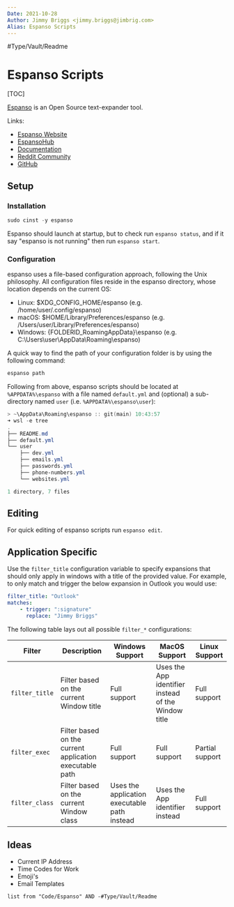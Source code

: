 ```yaml
---
Date: 2021-10-28
Author: Jimmy Briggs <jimmy.briggs@jimbrig.com>
Alias: Espanso Scripts
---
```


#Type/Vault/Readme

# Espanso Scripts

[TOC]

[Espanso](https://espanso.org/) is an Open Source text-expander tool.

Links:

- [Espanso Website](https://espanso.org/) 
- [EspansoHub](https://hub.espanso.org/) 
- [Documentation](https://espanso.org/docs/get-started/)
- [Reddit Community](https://www.reddit.com/r/espanso/)
- [GitHub](https://github.com/federico-terzi/espanso)

## Setup

### Installation

```powershell
sudo cinst -y espanso
```

Espanso should launch at startup, but to check run `espanso status`, and if it say "espanso is not running" then run `espanso start`.

### Configuration

espanso uses a file-based configuration approach, following the Unix philosophy. All configuration files reside in the espanso directory, whose location depends on the current OS:

- Linux: $XDG_CONFIG_HOME/espanso (e.g. /home/user/.config/espanso)
- macOS: $HOME/Library/Preferences/espanso (e.g. /Users/user/Library/Preferences/espanso)
- Windows: {FOLDERID_RoamingAppData}\espanso (e.g. C:\Users\user\AppData\Roaming\espanso)

A quick way to find the path of your configuration folder is by using the following command:

```powershell
espanso path
```

Following from above, espanso scripts should be located at `%APPDATA%\espanso` with a file named `default.yml` and (optional) a sub-directory named `user` (i.e. `%APPDATA%\espanso\user`):

```powershell
> ~\AppData\Roaming\espanso :: git(main) 10:43:57
➜ wsl -e tree
.
├── README.md
├── default.yml
└── user
    ├── dev.yml
    ├── emails.yml
    ├── passwords.yml
    ├── phone-numbers.yml
    └── websites.yml

1 directory, 7 files
```

## Editing

For quick editing of espanso scripts run `espanso edit`.

## Application Specific

Use the `filter_title` configuration variable to specify expansions that should only apply in windows with a title of the provided value. For example, to only match and trigger the below expansion in Outlook you would use:

```yaml
filter_title: "Outlook"
matches:
    - trigger: ":signature"
      replace: "Jimmy Briggs"
```

The following table lays out all possible `filter_*` configurations:

| Filter | Description | Windows Support | MacOS Support | Linux Support |
| --- | --- | --- | --- | --- |
| `filter_title` | Filter based on the current Window title | Full support | Uses the App identifier instead of the Window title | Full support |
| `filter_exec` | Filter based on the current application executable path | Full support | Full support | Partial support |
| `filter_class` | Filter based on the current Window class | Uses the application executable path instead | Uses the App identifier instead | Full support |

## Ideas

- Current IP Address
- Time Codes for Work
- Emoji's
- Email Templates


```dataview
list from "Code/Espanso" AND -#Type/Vault/Readme
```


